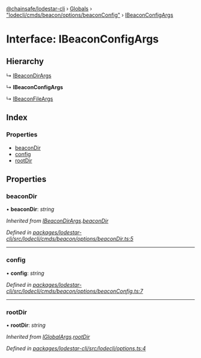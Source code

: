 [@chainsafe/lodestar-cli](../README.md) › [Globals](../globals.md) › ["lodecli/cmds/beacon/options/beaconConfig"](../modules/_lodecli_cmds_beacon_options_beaconconfig_.md) › [IBeaconConfigArgs](_lodecli_cmds_beacon_options_beaconconfig_.ibeaconconfigargs.md)

# Interface: IBeaconConfigArgs

## Hierarchy

  ↳ [IBeaconDirArgs](_lodecli_cmds_beacon_options_beacondir_.ibeacondirargs.md)

  ↳ **IBeaconConfigArgs**

  ↳ [IBeaconFileArgs](_lodecli_cmds_beacon_options_beaconfile_.ibeaconfileargs.md)

## Index

### Properties

* [beaconDir](_lodecli_cmds_beacon_options_beaconconfig_.ibeaconconfigargs.md#beacondir)
* [config](_lodecli_cmds_beacon_options_beaconconfig_.ibeaconconfigargs.md#config)
* [rootDir](_lodecli_cmds_beacon_options_beaconconfig_.ibeaconconfigargs.md#rootdir)

## Properties

###  beaconDir

• **beaconDir**: *string*

*Inherited from [IBeaconDirArgs](_lodecli_cmds_beacon_options_beacondir_.ibeacondirargs.md).[beaconDir](_lodecli_cmds_beacon_options_beacondir_.ibeacondirargs.md#beacondir)*

*Defined in [packages/lodestar-cli/src/lodecli/cmds/beacon/options/beaconDir.ts:5](https://github.com/ChainSafe/lodestar/blob/be953aad3/packages/lodestar-cli/src/lodecli/cmds/beacon/options/beaconDir.ts#L5)*

___

###  config

• **config**: *string*

*Defined in [packages/lodestar-cli/src/lodecli/cmds/beacon/options/beaconConfig.ts:7](https://github.com/ChainSafe/lodestar/blob/be953aad3/packages/lodestar-cli/src/lodecli/cmds/beacon/options/beaconConfig.ts#L7)*

___

###  rootDir

• **rootDir**: *string*

*Inherited from [IGlobalArgs](_lodecli_options_.iglobalargs.md).[rootDir](_lodecli_options_.iglobalargs.md#rootdir)*

*Defined in [packages/lodestar-cli/src/lodecli/options.ts:4](https://github.com/ChainSafe/lodestar/blob/be953aad3/packages/lodestar-cli/src/lodecli/options.ts#L4)*
